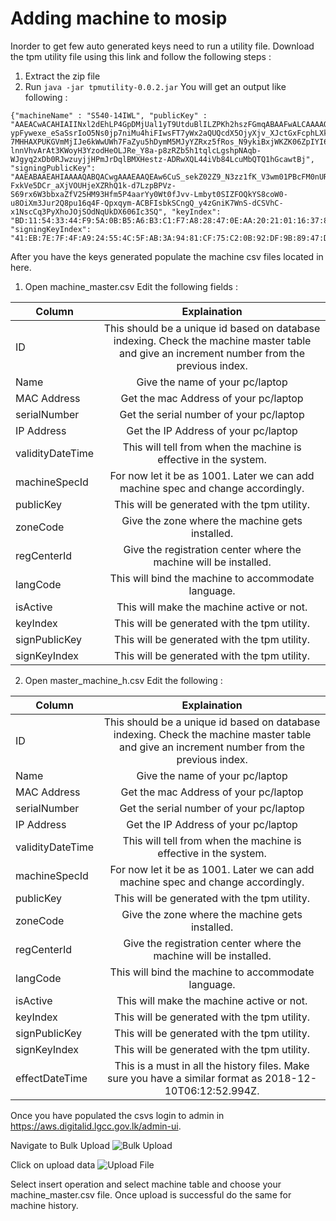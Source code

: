 # Adding machine to mosip

Inorder to get few auto generated keys need to run a utility file. Download the tpm utility file using this link and follow the following steps : 
 1. Extract the zip file
 2. Run ``` java -jar tpmutility-0.0.2.jar ```
You will get an output like following : 
``` 
{"machineName" : "S540-14IWL", "publicKey" : "AAEACwACAHIAIINxl2dEhLP4GpDMjUal1yT9UtduBlILZPKh2hszFGmqABAAFwALCAAAAQABAQDiSa_AdVmDrj-ypFywexe_eSaSsrIoO5Ns0jp7niMu4hiFIwsFT7yWx2aQUQcdX5OjyXjv_XJctGxFcphLXke5fwAoW6BsbeM__1Mlhq9YvdMKlwMjhKcd-7MHHAXPUKGVmMjIJe6kWwUWh7FaZyu5hDymM5MJyYZRxz5fRos_N9ykiBxjWKZK06ZpIYI6Tj9rUNZ6HAdbJH2RmBHuO0knpbXdB-lnnVhvArAt3KWoyH3YzodHeOLJRe_Y8a-p8zRZb5h1tqlcLgshpNAqb-WJgyq2xDb0RJwzuyjjHPmJrDqlBMXHestz-ADRwXQL44iVb84LcuMbQTQ1hGcawtBj", "signingPublicKey": "AAEABAAEAHIAAAAQABQACwgAAAEAAQEAw6CuS_sekZ02Z9_N3zz1fK_V3wm01PBcFM0nURerczjO2wqIxfmXpQQql3_S819nj_MwtkZ8K2ja0MRUJzJrmmbgBreFIGTa7Zhl9uAdzKghAA5hEaXV1YcxIl8m72vZpVX_dgqYzU8dccfRChsA-FxkVe5DCr_aXjVOUHjeXZRhQ1k-d7LzpBPVz-S69rx6W3bbxaZfV25HM93Hfm5P4aarYy0Wt0fJvv-Lmbyt0SIZFOQkYS8coW0-u8OiXm3Jur2Q8pu16q4F-Qpxqym-ACBFIsbkSCngQ_y4zGniK7WnS-dCSVhC-x1NscCq3PyXhoJOjSOdNqUkDX606Ic3SQ", "keyIndex": "BD:11:54:33:44:F9:5A:0B:B5:A6:B3:C1:F7:A8:28:47:0E:AA:20:21:01:16:37:89:D1:9C:8D:EC:96:5D:F5:A6", "signingKeyIndex": "41:EB:7E:7F:4F:A9:24:55:4C:5F:AB:3A:94:81:CF:75:C2:0B:92:DF:9B:89:47:D1:AD:B0:84:7A:F7:65:6A:88"}
```

After you have the keys generated populate the machine csv files located in here.
1. Open machine_master.csv
Edit the following fields : 

| Column        | Explaination           |
| ------------- |:-------------:|
| ID       | This should be a unique id based on database indexing. Check the machine master table and give an increment number from the previous index.
| Name |Give the name of your pc/laptop |
|MAC Address      | Get the mac Address of your pc/laptop      |
| serialNumber | Get the serial number of your pc/laptop      |
| IP Address | Get the IP Address of your pc/laptop      |
| validityDateTime | This will tell from when the machine is effective in the system.      |
| machineSpecId | For now let it be as 1001. Later we can add machine spec and change accordingly.      |
| publicKey | This will be generated with the tpm utility.    |
| zoneCode | Give the zone where the machine gets installed.      |
| regCenterId | Give the registration center where the machine will be installed.      |
| langCode | This will bind the machine to accommodate  language.     |
| isActive | This will make the machine active or not.    |
| keyIndex | This will be generated with the tpm utility.     |
| signPublicKey |This will be generated with the tpm utility.     |
| signKeyIndex | This will be generated with the tpm utility.   |

2. Open master_machine_h.csv
 Edit the following : 

| Column        | Explaination           |
| ------------- |:-------------:|
| ID       | This should be a unique id based on database indexing. Check the machine master table and give an increment number from the previous index.
| Name |Give the name of your pc/laptop |
|MAC Address      | Get the mac Address of your pc/laptop      |
| serialNumber | Get the serial number of your pc/laptop      |
| IP Address | Get the IP Address of your pc/laptop      |
| validityDateTime | This will tell from when the machine is effective in the system.      |
| machineSpecId | For now let it be as 1001. Later we can add machine spec and change accordingly.      |
| publicKey | This will be generated with the tpm utility.    |
| zoneCode | Give the zone where the machine gets installed.      |
| regCenterId | Give the registration center where the machine will be installed.      |
| langCode | This will bind the machine to accommodate  language.     |
| isActive | This will make the machine active or not.    |
| keyIndex | This will be generated with the tpm utility.     |
| signPublicKey |This will be generated with the tpm utility.     |
| signKeyIndex | This will be generated with the tpm utility.   |
| effectDateTime | This is a must in all the history files. Make sure you have a similar format as 2018-12-10T06:12:52.994Z. |

                                   
                               
Once you have populated the csvs login to admin in https://aws.digitalid.lgcc.gov.lk/admin-ui. 

Navigate to Bulk Upload
![Bulk Upload](https://github.com/ICTASL/UDI-poc/blob/master/documentations/local_setup_guide/registration_client/standalone/masterUpload.JPG)


Click on upload data
![Upload File](https://github.com/ICTASL/UDI-poc/blob/master/documentations/local_setup_guide/registration_client/standalone/uploadFile.JPG)


Select insert operation and select machine table and choose your machine_master.csv file.
Once upload is successful do the same for machine history. 
